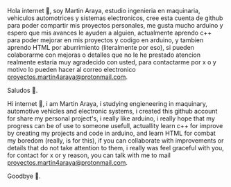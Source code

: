 Hola internet 👋, soy Martin Araya, estudio ingenieria en maquinaria, vehiculos automotrices y sistemas electronicos, cree esta cuenta de github 
para poder compartir mis proyectos personales, me gusta mucho arduino y espero que mis avances le ayuden a alguien, actualmente aprendo c++
para poder mejorar en mis proyectos y codigo en arduino, y tambien aprendo HTML por aburrimiento (literalmente por eso), si pueden colaborarme 
con mejoras o detalles que no le he prestado atencion realmente estaria muy agradecido con usted, para contactarme por x o y motivo lo pueden hacer 
al correo electronico proyectos.martin4araya@protonmail.com.

Saludos 👋.

Hi internet 👋, i am Martin Araya, i studying engieneering in maquinary, automotive vehicles and electronic systems, i created this github account 
for share my personal project's, i really like arduino, i really hope that my progress can be of use to someone usefull, actuallity learn c++ 
for improve by creating my projects and code in arduino, and learn HTML for combat my boredom (really, is for this), if you can collaborate 
with improvements or details that do not take attention to them, i really was feel graceful with you, for contact for x or y reason, you can talk with me 
to mail proyectos.martin4araya@protonmail.com.

Goodbye 👋.



